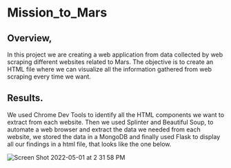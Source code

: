 # Mission_to_Mars

## Overview,
In this project we are creating a web application from data collected by web scraping different websites related to Mars. The objective is to create an HTML file where we can visualize all the information gathered from web scraping every time we want.

## Results.
We used Chrome Dev Tools to identify all the HTML components we want to extract from each website. Then we used Splinter and Beautiful Soup, to automate a web browser and extract the data we needed from each website, we stored the data in a MongoDB and finally used Flask to display all our findings in a html file, that looks like the one below.

![Screen Shot 2022-05-01 at 2 31 58 PM](https://user-images.githubusercontent.com/43548929/166165405-84288d0e-f117-4bb1-aa30-40ae995c67d9.png)


